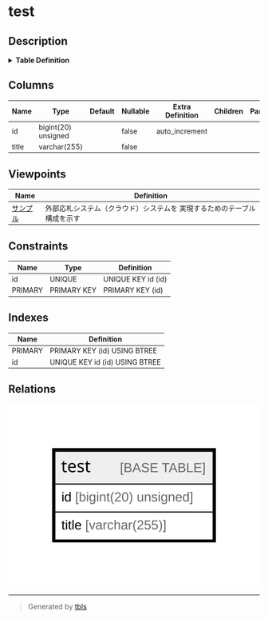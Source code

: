 # test

## Description

<details>
<summary><strong>Table Definition</strong></summary>

```sql
CREATE TABLE `test` (
  `id` bigint(20) unsigned NOT NULL AUTO_INCREMENT,
  `title` varchar(255) NOT NULL,
  PRIMARY KEY (`id`),
  UNIQUE KEY `id` (`id`)
) ENGINE=InnoDB DEFAULT CHARSET=utf8
```

</details>

## Columns

| Name | Type | Default | Nullable | Extra Definition | Children | Parents | Comment |
| ---- | ---- | ------- | -------- | ---------------- | -------- | ------- | ------- |
| id | bigint(20) unsigned |  | false | auto_increment |  |  |  |
| title | varchar(255) |  | false |  |  |  |  |

## Viewpoints

| Name | Definition |
| ---- | ---------- |
| [サンプル](viewpoint-0.md) | 外部応札システム（クラウド）システムを 実現するためのテーブル構成を示す |

## Constraints

| Name | Type | Definition |
| ---- | ---- | ---------- |
| id | UNIQUE | UNIQUE KEY id (id) |
| PRIMARY | PRIMARY KEY | PRIMARY KEY (id) |

## Indexes

| Name | Definition |
| ---- | ---------- |
| PRIMARY | PRIMARY KEY (id) USING BTREE |
| id | UNIQUE KEY id (id) USING BTREE |

## Relations

![er](test.svg)

---

> Generated by [tbls](https://github.com/k1LoW/tbls)
